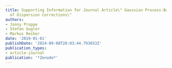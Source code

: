 ```yaml
---
title: Supporting Information for Journal Article\" Gaussian Process-Based Refinement
  of Dispersion Corrections\"
authors:
- Jonny Proppe
- Stefan Gugler
- Markus Reiher
date: '2019-01-01'
publishDate: '2024-09-08T20:03:44.793653Z'
publication_types:
- article-journal
publication: '*Zenodo*'
---
```

